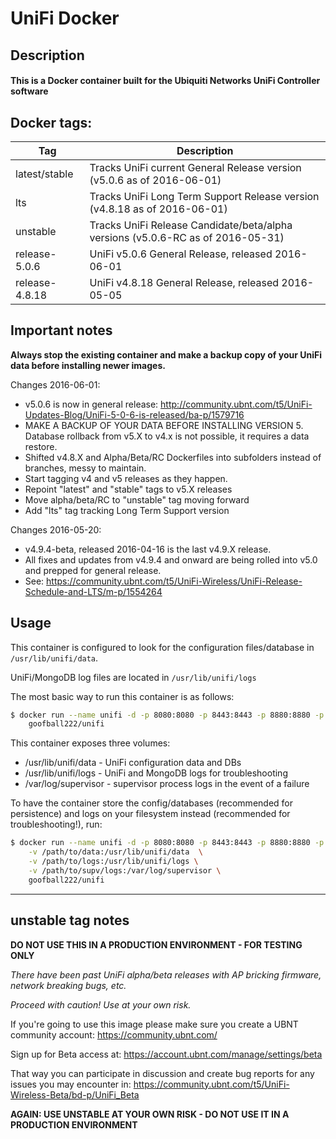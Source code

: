 # UniFi Docker

## Description

#### This is a Docker container built for the Ubiquiti Networks UniFi Controller software

## Docker tags:
| Tag | Description |
| --- | --- |
| latest/stable | Tracks UniFi current General Release version (v5.0.6 as of 2016-06-01) |
| lts | Tracks UniFi Long Term Support Release version (v4.8.18 as of 2016-06-01) |
| unstable | Tracks UniFi Release Candidate/beta/alpha versions (v5.0.6-RC as of 2016-05-31) |
| release-5.0.6 | UniFi v5.0.6 General Release, released 2016-06-01 |
| release-4.8.18 | UniFi v4.8.18 General Release, released 2016-05-05 |

## Important notes

**Always stop the existing container and make a backup copy of your UniFi data before installing newer images.**

Changes 2016-06-01: 
* v5.0.6 is now in general release: http://community.ubnt.com/t5/UniFi-Updates-Blog/UniFi-5-0-6-is-released/ba-p/1579716 
* MAKE A BACKUP OF YOUR DATA BEFORE INSTALLING VERSION 5. Database rollback from v5.X to v4.x is not possible, it requires a data restore.
* Shifted v4.8.X and Alpha/Beta/RC Dockerfiles into subfolders instead of branches, messy to maintain. 
* Start tagging v4 and v5 releases as they happen.
* Repoint "latest" and "stable" tags to v5.X releases 
* Move alpha/beta/RC to "unstable" tag moving forward
* Add "lts" tag tracking Long Term Support version

Changes 2016-05-20: 
* v4.9.4-beta, released 2016-04-16 is the last v4.9.X release.
* All fixes and updates from v4.9.4 and onward are being rolled into v5.0 and prepped for general release.
* See: https://community.ubnt.com/t5/UniFi-Wireless/UniFi-Release-Schedule-and-LTS/m-p/1554264

## Usage

This container is configured to look for the configuration files/database in `/usr/lib/unifi/data`.

UniFi/MongoDB log files are located in `/usr/lib/unifi/logs`

The most basic way to run this container is as follows:

```bash
$ docker run --name unifi -d -p 8080:8080 -p 8443:8443 -p 8880:8880 -p 8843:8843 \
	goofball222/unifi
```

This container exposes three volumes:
* /usr/lib/unifi/data - UniFi configuration data and DBs
* /usr/lib/unifi/logs - UniFi and MongoDB logs for troubleshooting
* /var/log/supervisor - supervisor process logs in the event of a failure

To have the container store the config/databases (recommended for persistence) 
and logs on your filesystem instead (recommended for troubleshooting!), run:

```bash
$ docker run --name unifi -d -p 8080:8080 -p 8443:8443 -p 8880:8880 -p 8843:8843 \
	-v /path/to/data:/usr/lib/unifi/data  \
	-v /path/to/logs:/usr/lib/unifi/logs \
	-v /path/to/supv/logs:/var/log/supervisor \
	goofball222/unifi
```

---

## unstable tag notes

**DO NOT USE THIS IN A PRODUCTION ENVIRONMENT - FOR TESTING ONLY**

_There have been past UniFi alpha/beta releases with AP bricking firmware, network breaking bugs, etc._

_Proceed with caution! Use at your own risk._

If you're going to use this image please make sure you create a UBNT community account:
https://community.ubnt.com/

Sign up for Beta access at:
https://account.ubnt.com/manage/settings/beta

That way you can participate in discussion and create bug reports for any issues you may encounter in:
https://community.ubnt.com/t5/UniFi-Wireless-Beta/bd-p/UniFi_Beta

**AGAIN: USE UNSTABLE AT YOUR OWN RISK - DO NOT USE IT IN A PRODUCTION ENVIRONMENT**
